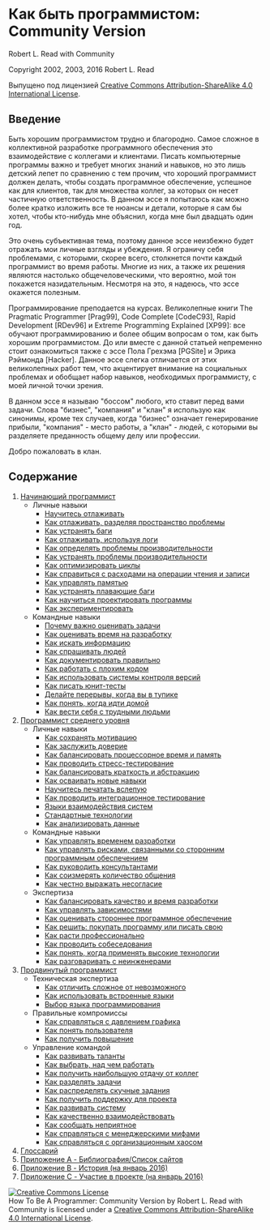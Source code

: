 # Как быть программистом: Community Version
[//]: # (Version:1.0.0)
Robert L. Read with Community

Copyright 2002, 2003, 2016 Robert L. Read

Выпущено под лицензией [Creative Commons Attribution-ShareAlike 4.0 International License](http://creativecommons.org/licenses/by-sa/4.0/).

## Введение
Быть хорошим программистом трудно и благородно. Самое сложное в коллективной разработке программного обеспечения это взаимодействие с коллегами и клиентами. Писать компьютерные программы важно и требует многих знаний и навыков, но это лишь детский лепет по сравнению с тем прочим, что хороший программист должен делать, чтобы создать программное обеспечение, успешное как для клиентов, так для множества коллег, за которых он несет частичную ответственность. В данном эссе я попытаюсь как можно более кратко изложить все те нюансы и детали, которые я сам бы хотел, чтобы кто-нибудь мне объяснил, когда мне был двадцать один год.

Это очень субъективная тема, поэтому данное эссе неизбежно будет отражать мои личные взгляды и убеждения. Я ограничу себя проблемами, с которыми, скорее всего, столкнется почти каждый программист во время работы. Многие из них, а также их решения являются настолько общечеловеческими, что вероятно, мой тон покажется назидательным. Несмотря на это, я надеюсь, что эссе окажется полезным.

Программирование преподается на курсах. Великолепные книги The Pragmatic Programmer [Prag99], Code Complete [CodeC93], Rapid Development [RDev96] и Extreme Programming Explained [XP99]: все обучают программированию и более общим вопросам о том, как быть хорошим программистом. До или вместе с данной статьей непременно стоит ознакомиться также с эссе Пола Грехэма [PGSite] и Эрика Рэймонда [Hacker]. Данное эссе слегка отличается от этих великолепных работ тем, что акцентирует внимание на социальных проблемах и обобщает набор навыков, необходимых программисту, с моей личной точки зрения.

В данном эссе я называю "боссом" любого, кто ставит перед вами задачи. Слова "бизнес", "компания" и "клан" я использую как синонимы, кроме тех случаев, когда "бизнес" означает генерирование прибыли, "компания" - место работы, а "клан" - людей, с которыми вы разделяете преданность общему делу или профессии.

Добро пожаловать в клан.

## Содержание

1. [Начинающий программист](1-Beginner)
	- Личные навыки
		- [Научитесь отлаживать](1-Beginner/Personal-Skills/01-Learn-To-Debug.md)
		- [Как отлаживать, разделяя пространство проблемы](1-Beginner/Personal-Skills/02-How-to-Debug-by-Splitting-the-Problem-Space.md)
		- [Как устранять баги](1-Beginner/Personal-Skills/03-How-to-Remove-an-Error.md)
		- [Как отлаживать, используя логи](1-Beginner/Personal-Skills/04-How-to-Debug-Using-a-Log.md)
		- [Как определять проблемы производительности](1-Beginner/Personal-Skills/05-How-to-Understand-Performance-Problems.md)
		- [Как устранять проблемы производительности](1-Beginner/Personal-Skills/06-How-to-Fix-Performance-Problems.md)
		- [Как оптимизировать циклы](1-Beginner/Personal-Skills/07-How-to-Optimize-Loops.md)
		- [Как справиться с расходами на операции чтения и записи](1-Beginner/Personal-Skills/08-How-to-Deal-with-IO-Expense.md)
		- [Как управлять памятью](1-Beginner/Personal-Skills/09-How-to-Manage-Memory.md)
		- [Как устранять плавающие баги](1-Beginner/Personal-Skills/10-How-to-Deal-with-Intermittent-Bugs.md)
		- [Как научиться проектировать программы](1-Beginner/Personal-Skills/11-How-to-Learn-Design-Skills.md)
		- [Как экспериментировать](1-Beginner/Personal-Skills/12-How-to-Conduct-Experiments.md)
	- Командные навыки
		- [Почему важно оценивать задачи](1-Beginner/Team-Skills/01-Why-Estimation-is-Important.md)
		- [Как оценивать время на разработку](1-Beginner/Team-Skills/02-How-to-Estimate-Programming-Time.md)
		- [Как искать информацию](1-Beginner/Team-Skills/03-How-to-Find-Out-Information.md)
		- [Как спрашивать людей](1-Beginner/Team-Skills/04-How-to-Utilize-People-as-Information-Sources.md)
		- [Как документировать правильно](1-Beginner/Team-Skills/05-How-to-Document-Wisely.md)
		- [Как работать с плохим кодом](1-Beginner/Team-Skills/06-How-to-Work-with-Poor-Code.md)
		- [Как использовать системы контроля версий](1-Beginner/Team-Skills/07-How-to-Use-Source-Code-Control.md)
		- [Как писать юнит-тесты](1-Beginner/Team-Skills/08-How-to-Unit-Test.md)
		- [Делайте перерывы, когда вы в тупике](1-Beginner/Team-Skills/09-Take-Breaks-when-Stumped.md)
		- [Как понять, когда идти домой](1-Beginner/Team-Skills/10-How-to-Recognize-When-to-Go-Home.md)
		- [Как вести себя с трудными людьми](1-Beginner/Team-Skills/11-How-to-Deal-with-Difficult-People.md)
2. [Программист среднего уровня](2-Intermediate)
	- Личные навыки
		- [Как сохранять мотивацию](2-Intermediate/Personal-Skills/01-How-to-Stay-Motivated.md)
		- [Как заслужить доверие](2-Intermediate/Personal-Skills/02-How-to-be-Widely-Trusted.md)
		- [Как балансировать процессорное время и память](2-Intermediate/Personal-Skills/03-How-to-Tradeoff-Time-vs-Space.md)
		- [Как проводить стресс-тестирование](2-Intermediate/Personal-Skills/04-How-to-Stress-Test.md)
		- [Как балансировать краткость и абстракцию](2-Intermediate/Personal-Skills/05-How-to-Balance-Brevity-and-Abstraction.md)
		- [Как осваивать новые навыки](2-Intermediate/Personal-Skills/06-How-to-Learn-New-Skills.md)
		- [Научитесь печатать вслепую](2-Intermediate/Personal-Skills/07-Learn-to-Type.md)
		- [Как проводить интеграционное тестирование](2-Intermediate/Personal-Skills/08-How-to-Do-Integration-Testing.md)
		- [Языки взаимодействия систем](2-Intermediate/Personal-Skills/09-Communication-Languages.md)
		- [Стандартные технологии](2-Intermediate/Personal-Skills/10-Heavy-Tools.md)
		- [Как анализировать данные](2-Intermediate/Personal-Skills/11-How-to-analyze-data.md)
	- Командные навыки
		- [Как управлять временем разработки](2-Intermediate/Team-Skills/01-How-to-Manage-Development-Time.md)
		- [Как управлять рисками, связанными со сторонним программным обеспечением](2-Intermediate/Team-Skills/02-How-to-Manage-Third-Party-Software-Risks.md)
		- [Как руководить консультантами](2-Intermediate/Team-Skills/03-How-to-Manage-Consultants.md)
		- [Как соизмерять количество общения](2-Intermediate/Team-Skills/04-How-to-Communicate-the-Right-Amount.md)
		- [Как честно выражать несогласие](2-Intermediate/Team-Skills/05-How-to-Disagree-Honestly-and-Get-Away-with-It.md)
	- Экспертиза
		- [Как балансировать качество и время разработки](2-Intermediate/Judgment/01-How-to-Tradeoff-Quality-Against-Development-Time.md)
		- [Как управлять зависимостями](2-Intermediate/Judgment/02-How-to-Manage-Software-System-Dependence.md)
		- [Как оценивать стороннее программное обеспечение](2-Intermediate/Judgment/03-How-to-Decide-if-Software-is-Too-Immature.md)
		- [Как решить: покупать программу или писать свою](2-Intermediate/Judgment/04-How-to-Make-a-Buy-vs-Build-Decision.md)
		- [Как расти профессионально](2-Intermediate/Judgment/05-How-to-Grow-Professionally.md)
		- [Как проводить собеседования](2-Intermediate/Judgment/06-How-to-Evaluate-Interviewees.md)
		- [Как понять, когда применять высокие технологии](2-Intermediate/Judgment/07-How-to-Know-When-to-Apply-Fancy-Computer-Science.md)
		- [Как разговаривать с неинженерами](2-Intermediate/Judgment/08-How-to-Talk-to-Non-Engineers.md)
3. [Продвинутый программист](3-Advanced)
	- Техническая экспертиза
		- [Как отличить сложное от невозможного](3-Advanced/Technical-Judgment/01-How-to-Tell-the-Hard-From-the-Impossible.md)
		- [Как использовать встроенные языки](3-Advanced/Technical-Judgment/02-How-to-Utilize-Embedded-Languages.md)
		- [Выбор языка программирования](3-Advanced/Technical-Judgment/03-Choosing-Languages.md)
	- Правильные компромиссы
		- [Как справляться с давлением графика](3-Advanced/Compromising-Wisely/01-How-to-Fight-Schedule-Pressure.md)
		- [Как понять пользователя](3-Advanced/Compromising-Wisely/02-How-to-Understand-the-User.md)
		- [Как получить повышение](3-Advanced/Compromising-Wisely/03-How-to-Get-a-Promotion.md)
	- Управление командой
		- [Как развивать таланты](3-Advanced/Serving-Your-Team/01-How-to-Develop-Talent.md)
		- [Как выбрать, над чем работать](3-Advanced/Serving-Your-Team/02-How-to-Choose-What-to-Work-On.md)
		- [Как получить наибольшую отдачу от коллег](3-Advanced/Serving-Your-Team/03-How-to-Get-the-Most-From-Your-Teammates.md)
		- [Как разделять задачи](3-Advanced/Serving-Your-Team/04-How-to-Divide-Problems-Up.md)
		- [Как распределять скучные задания](3-Advanced/Serving-Your-Team/05-How-to-Handle-Boring-Tasks.md)
		- [Как получить поддержку для проекта](3-Advanced/Serving-Your-Team/06-How-to-Gather-Support-for-a-Project.md)
		- [Как развивать систему](3-Advanced/Serving-Your-Team/07-How-to-Grow-a-System.md)
		- [Как качественно взаимодействовать](3-Advanced/Serving-Your-Team/08-How-to-Communicate-Well.md)
		- [Как сообщать неприятное](3-Advanced/Serving-Your-Team/09-How-to-Tell-People-Things-They-Dont-Want-to-Hear.md)
		- [Как справляться с менеджерскими мифами](3-Advanced/Serving-Your-Team/10-How-to-Deal-with-Managerial-Myths.md)
		- [Как справляться с организационным хаосом](3-Advanced/Serving-Your-Team/11-How-to-Deal-with-Organizational-Chaos.md)
4. [Глоссарий](GLOSSARY.md)
5. [Приложение A - Библиография/Список сайтов](5-Bibliography.md)
6. [Приложение B - История (на январь 2016)](6-History.md)
7. [Приложение C - Участие в проекте (на январь 2016)](7-Contributions.md)


<a rel="license" href="http://creativecommons.org/licenses/by-sa/4.0/"><img alt="Creative Commons License" style="border-width:0" src="https://i.creativecommons.org/l/by-sa/4.0/88x31.png" /></a><br /><span xmlns:dct="http://purl.org/dc/terms/" href="http://purl.org/dc/dcmitype/Text" property="dct:title" rel="dct:type">How To Be A Programmer: Community Version</span> by <span xmlns:cc="http://creativecommons.org/ns#" property="cc:attributionName">Robert L. Read with Community</span> is licensed under a <a rel="license" href="http://creativecommons.org/licenses/by-sa/4.0/">Creative Commons Attribution-ShareAlike 4.0 International License</a>.

